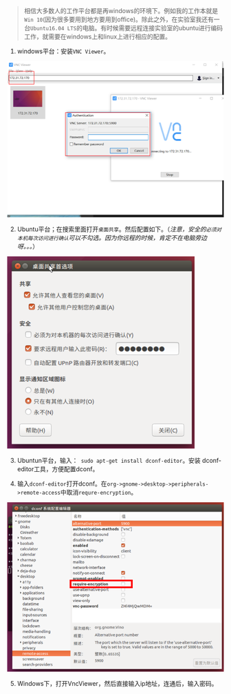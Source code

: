 > 相信大多数人的工作平台都是再windows的环境下。例如我的工作本就是`Win 10`(因为很多要用到地方要用到office)。除此之外，在实验室我还有一台`Ubuntu16.04 LTS`的电脑。有时候需要远程连接实验室的ubuntu进行编码工作，就需要在windows上和linux上进行相应的配置。

1. windows平台：安装`VNC Viewer`。


![1.jpg.png](./image/Windows远程控制Linux/1.jpg.png)


2. Ubuntu平台；在搜索里面打开`桌面共享`。然后配置如下。（*注意，安全的`必须对本机每次访问进行确认`可以不勾选。因为你远程的时候，肯定不在电脑旁边呀。。。*）


![2.jpg.png](./image/Windows远程控制Linux/2.jpg.png)


3. Ubuntun平台，输入：` sudo apt-get install dconf-editor`。安装 dconf-editor工具，方便配置dconf。

4. 输入`dconf-editor`打开dconf。在`org->gnome->desktop->peripherals->remote-access`中取消`requre-encryption`。


![3.jpg.png](./image/Windows远程控制Linux/3.jpg.png)


5. Windows下，打开VncViewer，然后直接输入ip地址，连通后，输入密码。
